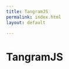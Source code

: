 ```yaml
---
title: TangramJS
permalink: index.html
layout: default

---
```


# TangramJS

<div id="template_js"></div>

<!-- Javascript Code -->
<!-- Check jekyll theme to adjust sketch size e.g., 600x338px -->

<!-- JS minified online p5.js libs -->
<script src="https://cdnjs.cloudflare.com/ajax/libs/p5.js/1.0.0/p5.min.js"></script>
<script src="https://cdnjs.cloudflare.com/ajax/libs/p5.js/1.0.0/addons/p5.sound.min.js"></script>

<!-- Add your js tangram sources here -->
<script src="./js/tangram.js"></script>
<script src="./js/shape.js"></script>
<script src="./js/rect.js"></script>
